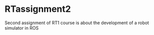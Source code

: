 # RTassignment2
Second assignment of RT1 course is about the development of a robot simulator in ROS
